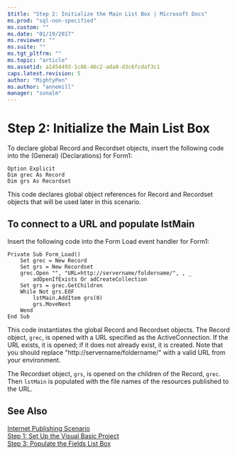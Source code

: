 ```yaml
---
$title: "Step 2: Initialize the Main List Box | Microsoft Docs"
ms.prod: "sql-non-specified"
ms.custom: ""
ms.date: "01/19/2017"
ms.reviewer: ""
ms.suite: ""
ms.tgt_pltfrm: ""
ms.topic: "article"
ms.assetid: a1454493-1c86-46c2-ada8-d3c6fcdaf3c1
caps.latest.revision: 5
author: "MightyPen"
ms.author: "annemill"
manager: "sonalm"
---
```

# Step 2: Initialize the Main List Box
To declare global Record and Recordset objects, insert the following code into the (General) (Declarations) for Form1:  
  
```  
Option Explicit  
Dim grec As Record  
Dim grs As Recordset  
```  
  
 This code declares global object references for Record and Recordset objects that will be used later in this scenario.  
  
## To connect to a URL and populate lstMain  
 Insert the following code into the Form Load event handler for Form1:  
  
```  
Private Sub Form_Load()  
    Set grec = New Record  
    Set grs = New Recordset  
    grec.Open "", "URL=http://servername/foldername/", , _  
        adOpenIfExists Or adCreateCollection  
    Set grs = grec.GetChildren  
    While Not grs.EOF  
        lstMain.AddItem grs(0)  
        grs.MoveNext  
    Wend  
End Sub  
```  
  
 This code instantiates the global Record and Recordset objects. The Record object, `grec`, is opened with a URL specified as the ActiveConnection. If the URL exists, it is opened; if it does not already exist, it is created. Note that you should replace "http://servername/foldername/" with a valid URL from your environment.  
  
 The Recordset object, `grs`, is opened on the children of the Record, `grec`. Then `lstMain` is populated with the file names of the resources published to the URL.  
  
## See Also  
 [Internet Publishing Scenario](../../../ado/guide/data/internet-publishing-scenario.md)   
 [Step 1: Set Up the Visual Basic Project](../../../ado/guide/data/step-1-set-up-the-visual-basic-project.md)   
 [Step 3: Populate the Fields List Box](../../../ado/guide/data/step-3-populate-the-fields-list-box.md)